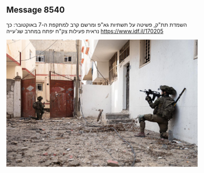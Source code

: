 ## Message 8540

השמדת תת"ק, פשיטה על תשתיות גא"פ ומרשם קרב למתקפת ה-7 באוקטובר: 
כך נראית פעילות צק"ח יפתח במחרב שג'עייה
https://www.idf.il/170205

![Photo](8540/8540_photo.jpg)
